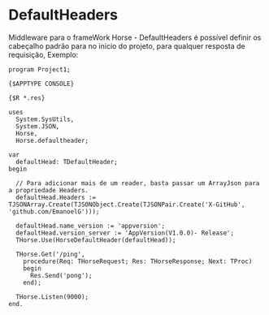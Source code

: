 # DefaultHeaders
Middleware para o frameWork Horse - DefaultHeaders é possível definir os cabeçalho padrão para no inicio do projeto, para qualquer resposta de requisição,     Exemplo:


    
    program Project1;

    {$APPTYPE CONSOLE}

    {$R *.res}

    uses
      System.SysUtils,
      System.JSON,
      Horse,
      Horse.defaultheader;

    var
      defaultHead: TDefaultHeader;
    begin
    
      // Para adicionar mais de um reader, basta passar um ArrayJson para a propriedade Headers.
      defaultHead.Headers := TJSONArray.Create(TJSONObject.Create(TJSONPair.Create('X-GitHub', 'github.com/EmanoelG')));

      defaultHead.name_version := 'appversion';
      defaultHead.version_server := 'AppVersion(V1.0.0)- Release';
      THorse.Use(HorseDefaultHeader(defaultHead));

      THorse.Get('/ping',
        procedure(Req: THorseRequest; Res: THorseResponse; Next: TProc)
        begin
          Res.Send('pong');
        end);

      THorse.Listen(9000);
    end.
